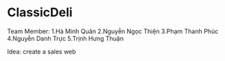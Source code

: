 # ClassicDeli
Team Member:
1.Hà Minh Quân
2.Nguyễn Ngọc Thiện
3.Phạm Thanh Phúc
4.Nguyễn Danh Trực
5.Trịnh Hưng Thuận

Idea: create a sales web
